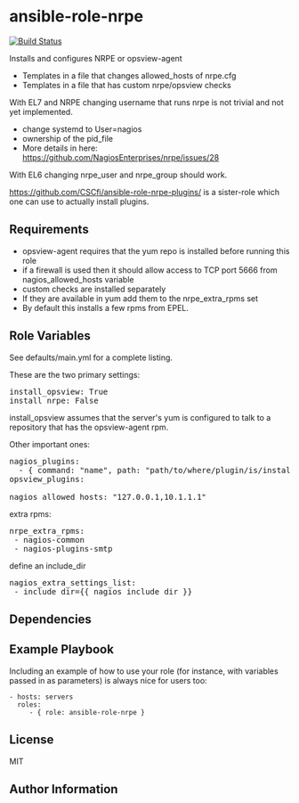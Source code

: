 ansible-role-nrpe
=========

[![Build Status](https://travis-ci.org/CSCfi/ansible-role-nrpe.svg?branch=master)](https://travis-ci.org/CSCfi/ansible-role-nrpe)

Installs and configures NRPE or opsview-agent

 - Templates in a file that changes allowed_hosts of nrpe.cfg
 - Templates in a file that has custom nrpe/opsview checks

With EL7 and NRPE changing username that runs nrpe is not trivial and not yet implemented.
 - change systemd to User=nagios
 - ownership of the pid_file
  - More details in here: https://github.com/NagiosEnterprises/nrpe/issues/28

With EL6 changing nrpe_user and nrpe_group should work.

https://github.com/CSCfi/ansible-role-nrpe-plugins/ is a sister-role which one can use to actually install plugins.

Requirements
------------

 - opsview-agent requires that the yum repo is installed before running this role
 - if a firewall is used then it should allow access to TCP port 5666 from nagios_allowed_hosts variable
 - custom checks are installed separately
  - If they are available in yum add them to the nrpe_extra_rpms set
  - By default this installs a few rpms from EPEL.


Role Variables
--------------

See defaults/main.yml for a complete listing.

These are the two primary settings:
<pre>
install_opsview: True
install_nrpe: False
</pre>

install_opsview assumes that the server's yum is configured to talk to a repository that has the opsview-agent rpm.

Other important ones:

<pre>
nagios_plugins:
  - { command: "name", path: "path/to/where/plugin/is/installed", arguments: "arguments to this check" }
opsview_plugins:

nagios_allowed_hosts: "127.0.0.1,10.1.1.1"
</pre>

extra rpms:
<pre>
nrpe_extra_rpms:
 - nagios-common
 - nagios-plugins-smtp
</pre>

define an include_dir
<pre>
nagios_extra_settings_list:
 - include_dir={{ nagios_include_dir }}
</pre>

Dependencies
------------

Example Playbook
----------------

Including an example of how to use your role (for instance, with variables passed in as parameters) is always nice for users too:

    - hosts: servers
      roles:
         - { role: ansible-role-nrpe }

License
-------

MIT

Author Information
------------------
